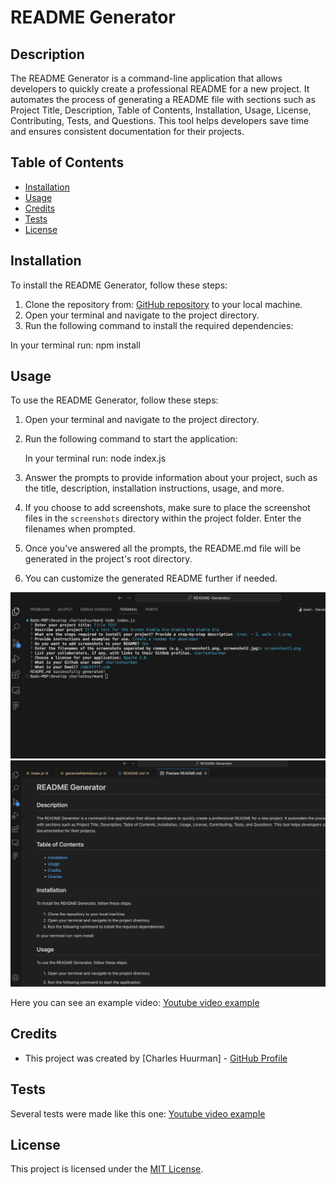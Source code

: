 # README Generator

## Description

The README Generator is a command-line application that allows developers to quickly create a professional README for a new project. It automates the process of generating a README file with sections such as Project Title, Description, Table of Contents, Installation, Usage, License, Contributing, Tests, and Questions. This tool helps developers save time and ensures consistent documentation for their projects.

## Table of Contents

- [Installation](#installation)
- [Usage](#usage)
- [Credits](#credits)
- [Tests](#tests)
- [License](#license)

## Installation

To install the README Generator, follow these steps:

1. Clone the repository from: [GitHub repository](https://github.com/charleshuurman/README-Generator)  to your local machine.
2. Open your terminal and navigate to the project directory.
3. Run the following command to install the required dependencies:

In your terminal run: npm install


## Usage

To use the README Generator, follow these steps:

1. Open your terminal and navigate to the project directory.

2. Run the following command to start the application:

    In your terminal run: node index.js

3. Answer the prompts to provide information about your project, such as the title, description, installation instructions, usage, and more.

4. If you choose to add screenshots, make sure to place the screenshot files in the `screenshots` directory within the project folder. Enter the filenames when prompted.

5. Once you've answered all the prompts, the README.md file will be generated in the project's root directory.

6. You can customize the generated README further if needed.

![Screenshot](Develop/Screenshot1.png)
![Screenshot](Develop/Screenshot2.png)

Here you can see an example video: [Youtube video example](https://youtu.be/CY3Y-JaFjg4)

## Credits

- This project was created by [Charles Huurman] - [GitHub Profile](https://github.com/charleshuurman)

## Tests
Several tests were made like this one: [Youtube video example](https://youtu.be/CY3Y-JaFjg4)

## License

This project is licensed under the [MIT License](LICENSE).




